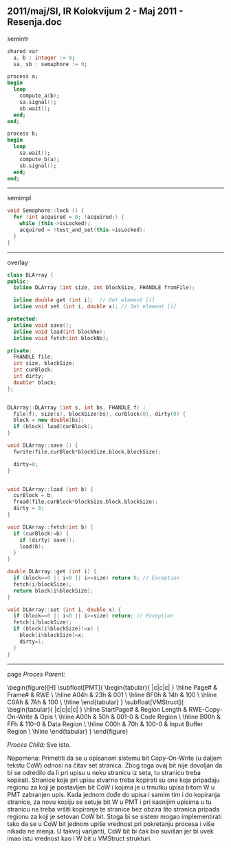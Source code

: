 2011/maj/SI, IR Kolokvijum 2 - Maj 2011 - Resenja.doc
--------------------------------------------------------------------------------
semintr
```ada
shared var
  a, b : integer := 0;
  sa, sb : semaphore := 0;

process a;
begin
  loop
    compute_a(b);
    sa.signal();
    sb.wait();
  end;
end;

process b;
begin
  loop
    sa.wait();
    compute_b(a);
    sb.signal();
  end;
end;
```

--------------------------------------------------------------------------------
semimpl
```cpp
void Semaphore::lock () {
  for (int acquired = 0; !acquired;) {
    while (this->isLocked);
    acquired = !test_and_set(this->isLocked);
  }
}
```

--------------------------------------------------------------------------------
overlay
```cpp
class DLArray {
public:
  inline DLArray (int size, int blockSize, FHANDLE fromFile);

  inline double get (int i);  // Get element [i]
  inline void set (int i, double x); // Set element [i]

protected:
  inline void save();
  inline void load(int blockNo);
  inline void fetch(int blockNo);

private:
  FHANDLE file;
  int size, blockSize;
  int curBlock;
  int dirty;
  double* block;
};


DLArray::DLArray (int s, int bs, FHANDLE f) :
  file(f), size(s), blockSize(bs), curBlock(0), dirty(0) {
  block = new double[bs];
  if (block) load(curBlock);
}

void DLArray::save () {
  fwrite(file,curBlock*blockSize,block,blockSize);

  dirty=0;
}


void DLArray::load (int b) {
  curBlock = b;
  fread(file,curBlock*blockSize,block,blockSize);
  dirty = 0;
}

void DLArray::fetch(int b) {
  if (curBlock!=b) {
    if (dirty) save();
    load(b);
  }
}

double DLArray::get (int i) {
  if (block==0 || i<0 || i>=size) return 0; // Exception
  fetch(i/blockSize);
  return block[i%blockSize];
}

void DLArray::set (int i, double x) {
  if (block==0 || i<0 || i>=size) return; // Exception
  fetch(i/blockSize);
  if (block[i%blockSize]!=x) {
    block[i%blockSize]=x;
    dirty=1;
  }
}
```

--------------------------------------------------------------------------------
page
*Proces Parent:*

\begin{figure}[H]
\subfloat[PMT]{
\begin{tabular}{ |c|c|c| }
\hline
Page\# & Frame\# & RWE \\
\hline
A04h & 23h & 001 \\
\hline
BF0h & 14h & 100 \\
\hline
C0Ah & 7Ah & 100 \\
\hline
\end{tabular}
}
\subfloat[VMStruct]{
\begin{tabular}{ |c|c|c|c| }
\hline
StartPage\# & Region Length & RWE-Copy-On-Write & Opis \\
\hline
A00h & 50h & 001-0 & Code Region \\
\hline
B00h & FFh & 110-0 & Data Region \\
\hline
C00h & 70h & 100-0 & Input Buffer Region \\
\hline
\end{tabular}
}
\end{figure}

*Proces Child:* Sve isto.

Napomena: Primetiti da se u opisanom sistemu bit Copy-On-Write (u daljem tekstu CoW)
odnosi na čitav set stranica. Zbog toga ovaj bit nije dovoljan da bi se odredilo da li pri upisu u
neku stranicu iz seta, tu stranicu treba kopirati. Stranice koje pri upisu stvarno treba kopirati
su one koje pripadaju regionu za koji je postavljen bit CoW i kojima je u trnutku upisa bitom
W u PMT zabranjen upis. Kada jednom dođe do upisa i samim tim i do kopiranja stranice, za
novu kopiju se setuje bit W u PMT i pri kasnijim upisima u tu stranicu ne treba vršiti
kopiranje te stranice bez obzira što stranica pripada regionu za koji je setovan CoW bit. Stoga
bi se sistem mogao implementirati tako da se u CoW bit jednom upiše vrednost pri pokretanju
procesa i više nikada ne menja. U takvoj varijanti, CoW bit bi čak bio suvišan jer bi uvek
imao istu vrednost kao i W bit u VMStruct strukturi.
